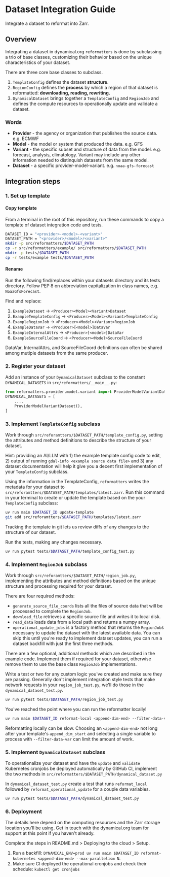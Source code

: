 # Dataset Integration Guide
Integrate a dataset to reformat into Zarr.

## Overview
Integrating a dataset in dynamical.org `reformatters` is done by subclassing a trio of base classes, customizing their behavior based on the unique characteristics of your dataset.

There are three core base classes to subclass.
1. `TemplateConfig` defines the dataset **structure**.
1. `RegionConfig` defines the **process** by which a region of that dataset is reformatted: **downloading, reading, rewriting.**
1. `DynamicalDataset` brings together a `TemplateConfig` and `RegionJob` and defines the compute resources to operationally update and validate a dataset.

### Words
* **Provider** - the agency or organization that publishes the source data. e.g. ECMWF
* **Model** - the model or system that produced the data. e.g. GFS
* **Variant** - the specific subset and structure of data from the model. e.g. forecast, analysis, climatology. Variant may include any other information needed to distinquish datasets from the same model.
* **Dataset** - a specific provider-model-variant. e.g. `noaa-gfs-forecast`



## Integration steps

### 1. Set up template

#### Copy template
From a terminal in the root of this repository, run these commands to copy a template of dataset integration code and tests.
```bash
DATASET_ID = "<provider>-<model>-<variant>"
DATASET_PATH = "<provider>/<model>/<variant>"
mkdir -p src/reformatters/$DATASET_PATH
cp -r src/reformatters/example/ src/reformatters/$DATASET_PATH
mkdir -p tests/$DATASET_PATH
cp -r tests/example tests/$DATASET_PATH
```

#### Rename
Run the following find/replaces within your datasets directory and its tests directory. Follow PEP 8 on abbreviation capitalization in class names, e.g. `NoaaGfsForecast`.

Find and replace:
1. `ExampleDataset` -> `<Producer><Model><Variant>Dataset`
1. `ExampleTemplateConfig` -> `<Producer><Model><Variant>TemplateConfig`
1. `ExampleRegionJob` -> `<Producer><Model><Variant>RegionJob`
1. `ExampleDataVar` -> `<Producer>[<model>]DataVar`
1. `ExampleInternalAttrs` -> `<Producer>[<model>]DataVar`
1. `ExampleSourceFileCoord` -> `<Producer><Model>SourceFileCoord`

DataVar, InternalAttrs, and SourceFileCoord definitions can often be shared among mutiple datasets from the same producer.

### 2. Register your dataset

Add an instance of your `DynamicalDataset` subclass to the constant `DYNAMICAL_DATASETS` in `src/reformatters/__main__.py`:
```python
from reformatters.provider.model.variant import ProviderModelVariantDataset
DYNAMICAL_DATASETS = [
    ...,
    ProviderModelVariantDataset(),
]
```

### 3. Implement `TemplateConfig` subclass

Work through `src/reforamtters/$DATASET_PATH/template_config.py`, setting the attributes and method definitions to describe the structure of your dataset.

Hint: providing an AI/LLM with 1) the example template config code to edit, 2) output of running `gdal-info <example source data file>` and 3) any dataset documentation will help it give you a decent first implementation of your `TemplateConfig` subclass.

Using the information in the TemplateConfig, `reformatters` writes the metadata for your dataset to `src/reforamtters/$DATASET_PATH/templates/latest.zarr`.  Run this command in your terminal to create or update the template based on the your `TemplateConfig` subclass:
```bash
uv run main $DATASET_ID update-template
git add src/reforamtters/$DATASET_PATH/templates/latest.zarr
```
Tracking the template in git lets us review diffs of any changes to the structure of our dataset.

Run the tests, making any changes necessary.
```bash
uv run pytest tests/$DATASET_PATH/template_config_test.py
```

### 4. Implement `RegionJob` subclass

Work through `src/reforamtters/$DATASET_PATH/region_job.py`, implementing the attributes and method definitions based on the unique structure and processing required for your dataset.

There are four required methods:
* `generate_source_file_coords` lists all the files of source data that will be processed to complete the `RegionJob`.
* `download_file` retrieves a specific source file and writes it to local disk.
* `read_data` loads data from a local path and returns a numpy array.
* `operational_update_jobs` is a factory method that returns the `RegionJob`s necessary to update the dataset with the latest available data. You can skip this until you're ready to implement dataset updates, you can run a dataset backfill with just the first three methods.

There are a few optional, additional methods which are described in the example code. Implement them if required for your dataset, otherwise remove them to use the base class `RegionJob` implementations.

Write a test or two for any custom logic you've created and make sure they are passing. Generally don't implement integration style tests that make network requests in your `region_job_test.py`, we'll do those in the `dynamical_dataset_test.py`.
```bash
uv run pytest tests/$DATASET_PATH/region_job_test.py
```

You've reached the point where you can run the reformatter locally!
```bash
uv run main $DATASET_ID reformat-local <append-dim-end> --filter-data-var <data var name>
```
Reformatting locally can be slow. Choosing an `<append-dim-end>` not long after your template's `append_dim_start` and selecting a single variable to process with `--filter-data-var` can limit the amount of work.


### 5. Implement `DynamicalDataset` subclass

To operationalize your dataset and have the `update` and `validate` Kubernetes cronjobs be deployed automatically by GitHub CI, implement the two methods in `src/reformatters/$DATASET_PATH/dynamical_dataset.py`

In `dynamical_dataset_test.py` create a test that runs `reformat_local` followed by `reformat_operational_update` for a couple data variables.
```bash
uv run pytest tests/$DATASET_PATH/dynamical_dataset_test.py
```


### 6. Deployment

The details here depend on the computing resources and the Zarr storage location you'll be using. Get in touch with the dynamical.org team for support at this point if you haven't already.

Complete the steps in README.md > Deploying to the cloud > Setup.

1. Run a backfill: `DYNAMICAL_ENV=prod uv run main $DATASET_ID reformat-kubernetes <append-dim-end> --max-parallelism N`.
1. Make sure CI deployed the operational cronjobs and check their schedule: `kubectl get cronjobs`